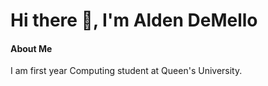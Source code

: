 # Hi there 👋, I'm Alden DeMello

#### About Me
I am first year Computing student at Queen's University.

<!--![Alden DeMello's github stats](https://github-readme-stats.vercel.app/api?username=aldendemello&theme=algolia&hide=contribs,prs)-->

<!--
**aldendemello/aldendemello** is a ✨ _special_ ✨ repository because its `README.md` (this file) appears on your GitHub profile.

Here are some ideas to get you started:

- 🔭 I’m currently working on ...
- 🌱 I’m currently learning ...
- 👯 I’m looking to collaborate on ...
- 🤔 I’m looking for help with ...
- 💬 Ask me about ...
- 📫 How to reach me: ...
- 😄 Pronouns: ...
- ⚡ Fun fact: ...
-->
